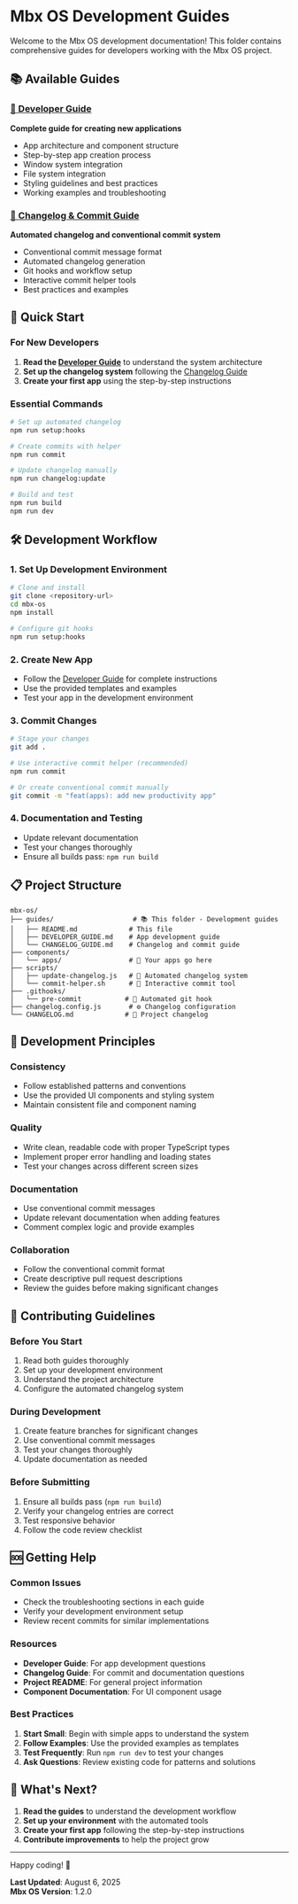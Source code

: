 # Mbx OS Development Guides

Welcome to the Mbx OS development documentation! This folder contains comprehensive guides for developers working with the Mbx OS project.

## 📚 Available Guides

### [🚀 Developer Guide](DEVELOPER_GUIDE.md)
**Complete guide for creating new applications**
- App architecture and component structure
- Step-by-step app creation process
- Window system integration
- File system integration
- Styling guidelines and best practices
- Working examples and troubleshooting

### [📝 Changelog & Commit Guide](CHANGELOG_GUIDE.md)
**Automated changelog and conventional commit system**
- Conventional commit message format
- Automated changelog generation
- Git hooks and workflow setup
- Interactive commit helper tools
- Best practices and examples

## 🎯 Quick Start

### For New Developers
1. **Read the [Developer Guide](DEVELOPER_GUIDE.md)** to understand the system architecture
2. **Set up the changelog system** following the [Changelog Guide](CHANGELOG_GUIDE.md)
3. **Create your first app** using the step-by-step instructions

### Essential Commands
```bash
# Set up automated changelog
npm run setup:hooks

# Create commits with helper
npm run commit

# Update changelog manually
npm run changelog:update

# Build and test
npm run build
npm run dev
```

## 🛠️ Development Workflow

### 1. **Set Up Development Environment**
```bash
# Clone and install
git clone <repository-url>
cd mbx-os
npm install

# Configure git hooks
npm run setup:hooks
```

### 2. **Create New App**
- Follow the [Developer Guide](DEVELOPER_GUIDE.md) for complete instructions
- Use the provided templates and examples
- Test your app in the development environment

### 3. **Commit Changes**
```bash
# Stage your changes
git add .

# Use interactive commit helper (recommended)
npm run commit

# Or create conventional commit manually
git commit -m "feat(apps): add new productivity app"
```

### 4. **Documentation and Testing**
- Update relevant documentation
- Test your changes thoroughly
- Ensure all builds pass: `npm run build`

## 📋 Project Structure

```
mbx-os/
├── guides/                    # 📚 This folder - Development guides
│   ├── README.md             # This file
│   ├── DEVELOPER_GUIDE.md    # App development guide
│   └── CHANGELOG_GUIDE.md    # Changelog and commit guide
├── components/
│   └── apps/                 # 🚀 Your apps go here
├── scripts/
│   ├── update-changelog.js   # 🤖 Automated changelog system
│   └── commit-helper.sh      # 💬 Interactive commit tool
├── .githooks/
│   └── pre-commit           # 🔄 Automated git hook
├── changelog.config.js       # ⚙️ Changelog configuration
└── CHANGELOG.md             # 📝 Project changelog
```

## 🎨 Development Principles

### **Consistency**
- Follow established patterns and conventions
- Use the provided UI components and styling system
- Maintain consistent file and component naming

### **Quality**
- Write clean, readable code with proper TypeScript types
- Implement proper error handling and loading states
- Test your changes across different screen sizes

### **Documentation**
- Use conventional commit messages
- Update relevant documentation when adding features
- Comment complex logic and provide examples

### **Collaboration**
- Follow the conventional commit format
- Create descriptive pull request descriptions
- Review the guides before making significant changes

## 🤝 Contributing Guidelines

### **Before You Start**
1. Read both guides thoroughly
2. Set up your development environment
3. Understand the project architecture
4. Configure the automated changelog system

### **During Development**
1. Create feature branches for significant changes
2. Use conventional commit messages
3. Test your changes thoroughly
4. Update documentation as needed

### **Before Submitting**
1. Ensure all builds pass (`npm run build`)
2. Verify your changelog entries are correct
3. Test responsive behavior
4. Follow the code review checklist

## 🆘 Getting Help

### **Common Issues**
- Check the troubleshooting sections in each guide
- Verify your development environment setup
- Review recent commits for similar implementations

### **Resources**
- **Developer Guide**: For app development questions
- **Changelog Guide**: For commit and documentation questions
- **Project README**: For general project information
- **Component Documentation**: For UI component usage

### **Best Practices**
1. **Start Small**: Begin with simple apps to understand the system
2. **Follow Examples**: Use the provided examples as templates
3. **Test Frequently**: Run `npm run dev` to test your changes
4. **Ask Questions**: Review existing code for patterns and solutions

## 🚀 What's Next?

1. **Read the guides** to understand the development workflow
2. **Set up your environment** with the automated tools
3. **Create your first app** following the step-by-step instructions
4. **Contribute improvements** to help the project grow

---

Happy coding! 🎉

**Last Updated**: August 6, 2025  
**Mbx OS Version**: 1.2.0
